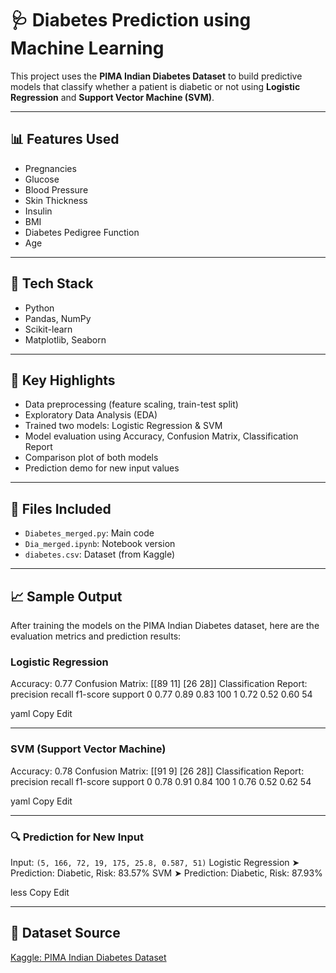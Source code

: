 # 🩺 Diabetes Prediction using Machine Learning

This project uses the **PIMA Indian Diabetes Dataset** to build predictive models that classify whether a patient is diabetic or not using **Logistic Regression** and **Support Vector Machine (SVM)**.

---

## 📊 Features Used
- Pregnancies
- Glucose
- Blood Pressure
- Skin Thickness
- Insulin
- BMI
- Diabetes Pedigree Function
- Age

---

## 🔧 Tech Stack
- Python
- Pandas, NumPy
- Scikit-learn
- Matplotlib, Seaborn

---

## 📌 Key Highlights
- Data preprocessing (feature scaling, train-test split)
- Exploratory Data Analysis (EDA)
- Trained two models: Logistic Regression & SVM
- Model evaluation using Accuracy, Confusion Matrix, Classification Report
- Comparison plot of both models
- Prediction demo for new input values

---

## 📁 Files Included
- `Diabetes_merged.py`: Main code
- `Dia_merged.ipynb`: Notebook version
- `diabetes.csv`: Dataset (from Kaggle)

---

## 📈 Sample Output
After training the models on the PIMA Indian Diabetes dataset, here are the evaluation metrics and prediction results:

### Logistic Regression
Accuracy: 0.77
Confusion Matrix:
[[89 11]
[26 28]]
Classification Report:
precision recall f1-score support
0 0.77 0.89 0.83 100
1 0.72 0.52 0.60 54

yaml
Copy
Edit

---

### SVM (Support Vector Machine)
Accuracy: 0.78
Confusion Matrix:
[[91 9]
[26 28]]
Classification Report:
precision recall f1-score support
0 0.78 0.91 0.84 100
1 0.76 0.52 0.62 54

yaml
Copy
Edit

---

### 🔍 Prediction for New Input
Input: `(5, 166, 72, 19, 175, 25.8, 0.587, 51)`
Logistic Regression ➤ Prediction: Diabetic, Risk: 83.57%
SVM ➤ Prediction: Diabetic, Risk: 87.93%

less
Copy
Edit

---

## 🔗 Dataset Source
[Kaggle: PIMA Indian Diabetes Dataset](https://www.kaggle.com/datasets/uciml/pima-indians-diabetes-database)
